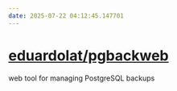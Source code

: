 ```yaml
---
date: 2025-07-22 04:12:45.147701
---
```


# [eduardolat/pgbackweb](https://github.com/eduardolat/pgbackweb)

web tool for managing PostgreSQL backups